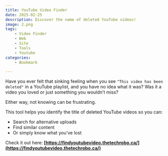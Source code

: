 ```yaml
---
title: YouTube Video Finder
date: 2025-02-25
description: Discover the name of deleted YouTube videos!
image: 2.png
tags:
    - Video Finder
    - Web
    - Site
    - Tools
    - Youtube
categories:
    - Bookmark

---
```


Have you ever felt that sinking feeling when you see `"This video has been deleted"` in a YouTube playlist, and you have no idea what it was? Was it a video you loved or just something you wouldn’t miss?

Either way, not knowing can be frustrating.

This tool helps you identify the title of deleted YouTube videos so you can:

*    Search for alternative uploads
*    Find similar content
*    Or simply know what you’ve lost

 Check it out here:<b> [https://findyoutubevideo.thetechrobo.ca/](https://findyoutubevideo.thetechrobo.ca/)</b>

